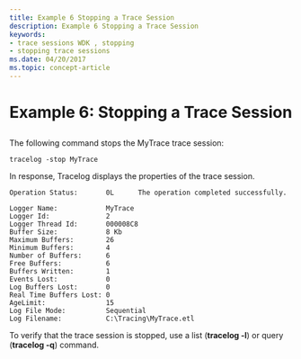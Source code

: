 ```yaml
---
title: Example 6 Stopping a Trace Session
description: Example 6 Stopping a Trace Session
keywords:
- trace sessions WDK , stopping
- stopping trace sessions
ms.date: 04/20/2017
ms.topic: concept-article
---
```


# Example 6: Stopping a Trace Session


## <span id="ddk_stopping_a_trace_session_tools"></span><span id="DDK_STOPPING_A_TRACE_SESSION_TOOLS"></span>


The following command stops the MyTrace trace session:

```
tracelog -stop MyTrace
```

In response, Tracelog displays the properties of the trace session.

```
Operation Status:       0L      The operation completed successfully.

Logger Name:            MyTrace
Logger Id:              2
Logger Thread Id:       000008C8
Buffer Size:            8 Kb
Maximum Buffers:        26
Minimum Buffers:        4
Number of Buffers:      6
Free Buffers:           6
Buffers Written:        1
Events Lost:            0
Log Buffers Lost:       0
Real Time Buffers Lost: 0
AgeLimit:               15
Log File Mode:          Sequential
Log Filename:           C:\Tracing\MyTrace.etl
```

To verify that the trace session is stopped, use a list (**tracelog -l**) or query (**tracelog -q**) command.

